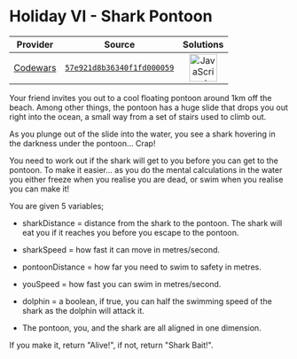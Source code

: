 [_metadata_:generated]: - "true"

# Holiday VI - Shark Pontoon

<!-- INFO TABLE BEGIN -->

| Provider                                        | Source                                                                               | Solutions                                                                                                                                                    |
| :---------------------------------------------: | :----------------------------------------------------------------------------------: | :----------------------------------------------------------------------------------------------------------------------------------------------------------: |
| [Codewars](../../../docs/providers/Codewars.md) | [`57e921d8b36340f1fd000059`](https://www.codewars.com/kata/57e921d8b36340f1fd000059) | [<img src="https://res.cloudinary.com/rascaltwo/image/upload/v1631924076/javascript_ehszr7.svg" alt="JavaScript" title="JavaScript" width="50" />](solve.js) |

<!-- INFO TABLE END -->

Your friend invites you out to a cool floating pontoon around 1km off the beach. Among other things, the pontoon has a huge slide that drops you out right into the ocean, a small way from a set of stairs used to climb out. 

As you plunge out of the slide into the water, you see a shark hovering in the darkness under the pontoon... Crap!

You need to work out if the shark will get to you before you can get to the pontoon. To make it easier... as you do the mental calculations in the water you either freeze when you realise you are dead, or swim when you realise you can make it!

You are given 5 variables;

* sharkDistance = distance from the shark to the pontoon. The shark will eat you if it reaches you before you escape to the pontoon.

* sharkSpeed = how fast it can move in metres/second.

* pontoonDistance = how far you need to swim to safety in metres.

* youSpeed = how fast you can swim in metres/second.

* dolphin = a boolean, if true, you can half the swimming speed of the shark as the dolphin will attack it.

* The pontoon, you, and the shark are all aligned in one dimension.

If you make it, return "Alive!", if not, return "Shark Bait!".
